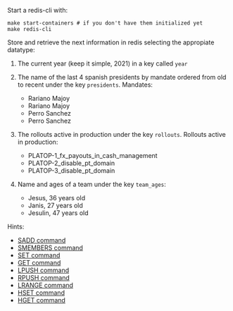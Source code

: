 Start a redis-cli with:

```
make start-containers # if you don't have them initialized yet
make redis-cli
```

Store and retrieve the next information in redis selecting the appropiate datatype:

1. The current year (keep it simple, 2021) in a key called `year`

2. The name of the last 4 spanish presidents by mandate ordered from old to recent under the key `presidents`. Mandates:
    - Rariano Majoy
    - Rariano Majoy
    - Perro Sanchez
    - Perro Sanchez

3. The rollouts active in production under the key `rollouts`. Rollouts active in production:
    - PLATOP-1_fx_payouts_in_cash_management
    - PLATOP-2_disable_pt_domain
    - PLATOP-3_disable_pt_domain

4. Name and ages of a team under the key `team_ages`:

    - Jesus, 36 years old
    - Janis, 27 years old
    - Jesulin, 47 years old

Hints:

- [SADD command](https://redis.io/commands/sadd)
- [SMEMBERS command](https://redis.io/commands/smembers)
- [SET command](https://redis.io/commands/set)
- [GET command](https://redis.io/commands/get)
- [LPUSH command](https://redis.io/commands/lpush)
- [RPUSH command](https://redis.io/commands/rpush)
- [LRANGE command](https://redis.io/commands/rpush)
- [HSET command](https://redis.io/commands/hset)
- [HGET command](https://redis.io/commands/hget)

